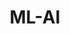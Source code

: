 ---
title: "ML-AI" 
layout: category
permalink: /categories/ml-ai/
author_profile: true 
taxonomy: ML-AI
---